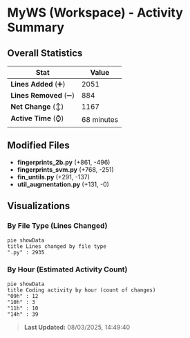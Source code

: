 # MyWS (Workspace) - Activity Summary 

## Overall Statistics

| Stat                   | Value                                                             |
| ---------------------- | ----------------------------------------------------------------- |
| **Lines Added** (➕)   | 2051                                          |
| **Lines Removed** (➖) | 884                                        |
| **Net Change** (↕)    | 1167                |
| **Active Time** (⌚)   | 68 minutes |


## Modified Files
- **fingerprints_2b.py** (+861, -496)
- **fingerprints_svm.py** (+768, -251)
- **fin_untils.py** (+291, -137)
- **util_augmentation.py** (+131, -0)

## Visualizations

### By File Type (Lines Changed)

```mermaid
pie showData
title Lines changed by file type
".py" : 2935
```

### By Hour (Estimated Activity Count)

```mermaid
pie showData
title Coding activity by hour (count of changes)
"09h" : 12
"10h" : 3
"11h" : 10
"14h" : 39
```


> **Last Updated:** 08/03/2025, 14:49:40